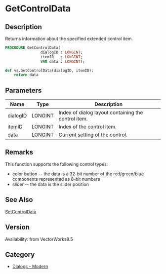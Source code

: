 # GetControlData

## Description
Returns information about the specified extended control item.

```pascal
PROCEDURE GetControlData(
				dialogID : LONGINT;
				itemID   : LONGINT;
				VAR data : LONGINT);
```

```python
def vs.GetControlData(dialogID, itemID):
    return data
```

## Parameters
|Name|Type|Description|
|---|---|---|
|dialogID|LONGINT|Index of dialog layout containing the control item.|
|itemID|LONGINT|Index of the control item.|
|data|LONGINT|Current setting of the control.|

## Remarks
This function supports the following control types:
* color button -- the data is a 32-bit number of the red/green/blue components represented as 8-bit numbers
* slider -- the data is the slider position

## See Also
[SetControlData](SetControlData.md)

## Version
Availability: from VectorWorks8.5

## Category
* [Dialogs - Modern](../Categories/Dialogs%20-%20Modern.md)
